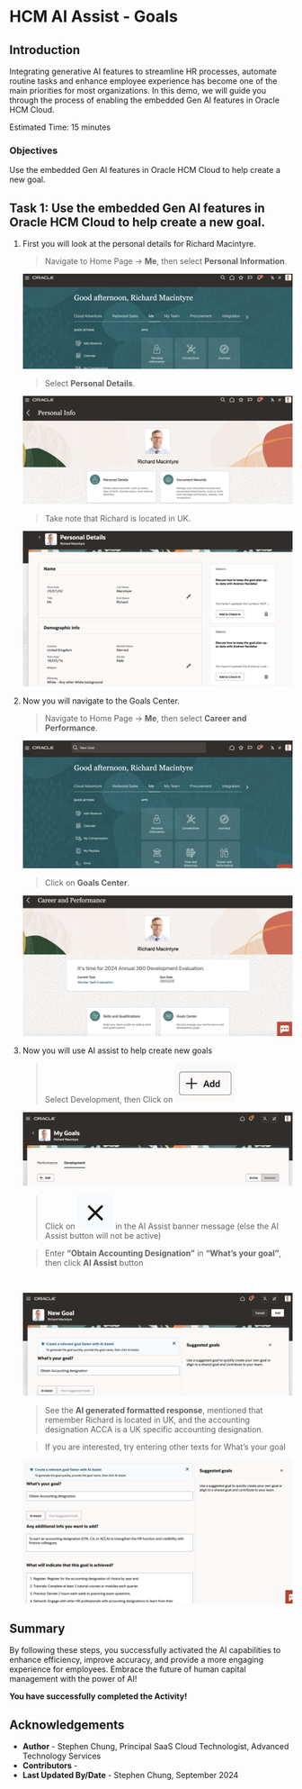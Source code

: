 # HCM AI Assist - Goals

## Introduction

Integrating generative AI features to streamline HR processes, automate routine tasks and enhance employee experience has become one of the main priorities for most organizations. In this demo, we will guide you through the process of enabling the embedded Gen AI features in Oracle HCM Cloud.

Estimated Time: 15 minutes


### Objectives

Use the embedded Gen AI features in Oracle HCM Cloud to help create a new goal.


## Task 1: Use the embedded Gen AI features in Oracle HCM Cloud to help create a new goal.


1. First you will look at the personal details for Richard Macintyre.  

   > Navigate to Home Page -> **Me**, then select **Personal Information**.

   ![Application Home](images/image001.png)

   > Select **Personal Details**.

   ![Personal Info](images/image002.png)

   > Take note that Richard is located in UK. 

   ![Richard's personal details](images/image003.png)

2. Now you will navigate to the Goals Center.

   > Navigate to Home Page -> **Me**, then select **Career and Performance**.

   ![Application Home](images/image004.png)

   > Click on **Goals Center**.

   ![Career and Performance](images/image005.png)

3. Now you will use AI assist to help create new goals

   > Select Development, then Click on ![Add Icon](images/image006.png)

   ![My Goals](images/image007.png)

   > Click on ![x Icon](images/image008.png) in the AI Assist banner message (else the AI Assist button will not be active) <br>

   > Enter **“Obtain Accounting Designation”** in **“What’s your goal”**, then click **AI Assist** button <br>

   <br>

   ![My Goals](images/image009.png)

   > See the **AI generated formatted response**, mentioned that remember Richard is located in UK, and the accounting designation ACCA is a UK specific accounting designation.  <br>

   > If you are interested, try entering other texts for What’s your goal  <br>

   ![Suggested Goals](images/image010.png)








## Summary

By following these steps, you  successfully activated the AI capabilities to enhance efficiency, improve accuracy, and provide a more engaging experience for employees. Embrace the future of human capital management with the power of AI!

**You have successfully completed the Activity!**

## Acknowledgements
* **Author** - Stephen Chung, Principal SaaS Cloud Technologist, Advanced Technology Services
* **Contributors** -  
* **Last Updated By/Date** - Stephen Chung, September 2024
